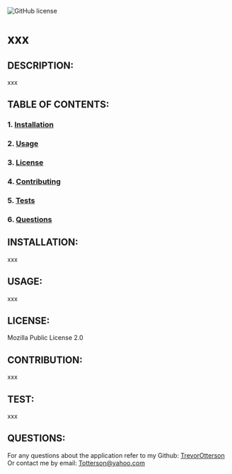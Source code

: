 
![GitHub license](https://img.shields.io/badge/license-Mozilla%20Public%20License%202.0-blue.svg)
# xxx
    
## DESCRIPTION:
xxx

## TABLE OF CONTENTS: 
### 1. [Installation](#Installation)
### 2. [Usage](#Usage) 
### 3. [License](#License) 
### 4. [Contributing](#Contributing) 
### 5. [Tests](#Tests)
### 6. [Questions](#Questions) 

## INSTALLATION:
xxx

## USAGE:
xxx

## LICENSE:
Mozilla Public License 2.0

## CONTRIBUTION:
xxx

## TEST:
xxx

## QUESTIONS:
For any questions about the application refer to my Github: [TrevorOtterson](https://github.com/TrevorOtterson)
Or contact me by email: Totterson@yahoo.com
    